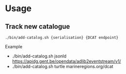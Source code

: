 # Usage

## Track new catalogue
```
./bin/add-catalog.sh {serialisation} {DCAT endpoint}
```

Example

* ./bin/add-catalog.sh jsonld https://apidg.gent.be/opendata/adlib2eventstream/v1/
* ./bin/add-catalog.sh turtle marineregions.org/dcat
